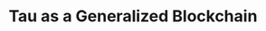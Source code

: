 ---
layout: blog-tau-as-a-generalized-blockchain
title: Tau as a Generalized Blockchain

nav: blog
card: Tau as a Generalized Blockchain
creator : admin IDNI
publisher_handle : IDNI
description: Bitcoin may abstractly be described as a decentralized machine that appends new data (transactions) to a public shared database (ledger) given certain proofs (signatures).
type: blog
fbnumberID: ARSPSs08qmchtVLR0kVb_UwG5dfUzbNOBDDfZ_RFFn44FfdJN0Crymsm2kcHsTqcYEg

namespace: faq.tau-as-a-generalized-blockchain
permalink: /blog/tau-as-a-generalized-blockchain
---